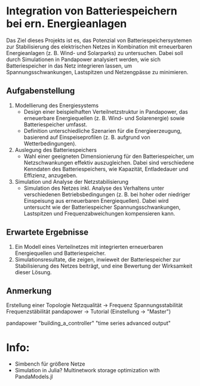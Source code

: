 # Integration von Batteriespeichern bei ern. Energieanlagen

Das Ziel dieses Projekts ist es, das Potenzial von Batteriespeichersystemen zur Stabilisierung des elektrischen Netzes in Kombination mit erneuerbaren Energieanlagen (z. B. Wind- und Solarparks) zu untersuchen. Dabei soll durch Simulationen in Pandapower analysiert werden, wie sich Batteriespeicher in das Netz integrieren lassen, um Spannungsschwankungen, Lastspitzen und Netzengpässe zu minimieren.

## Aufgabenstellung
1) Modellierung des Energiesystems
    - Design einer beispielhaften Verteilnetzstruktur in Pandapower, das erneuerbare Energiequellen (z. B. Wind- und Solarenergie) sowie Batteriespeicher umfasst.
    - Definition unterschiedliche Szenarien für die Energieerzeugung, basierend auf Einspeiseprofilen (z. B. aufgrund von Wetterbedingungen).
2)	Auslegung des Batteriespeichers
    - Wahl einer geeigneten Dimensionierung für den Batteriespeicher, um Netzschwankungen effektiv auszugleichen. Dabei sind verschiedene Kenndaten des Batteriespeichers, wie Kapazität, Entladedauer und Effizienz, anzugeben.
3)	Simulation und Analyse der Netzstabilisierung
    - Simulation des Netzes inkl. Analyse des Verhaltens unter verschiedenen Betriebsbedingungen (z. B. bei hoher oder niedriger Einspeisung aus erneuerbaren Energiequellen). Dabei wird untersucht wie der Batteriespeicher Spannungsschwankungen, Lastspitzen und Frequenzabweichungen kompensieren kann.

## Erwartete Ergebnisse
1)	Ein Modell eines Verteilnetzes mit integrierten erneuerbaren Energiequellen und Batteriespeicher.
2)	Simulationsresultate, die zeigen, inwieweit der Batteriespeicher zur Stabilisierung des Netzes beiträgt, und eine Bewertung der Wirksamkeit dieser Lösung.


## Anmerkung
Erstellung einer Topologie
Netzqualität -> Frequenz
Spannungsstabilität
Frequenzstäbilität
pandapower -> Tutorial (Einstellung -> "Master")

pandapower
"building_a_controller"
"time series advanced output"

# Info:
- Simbench für größere Netze
- Simulation in Julia? Multinetwork storage optimization with PandaModels.jl

